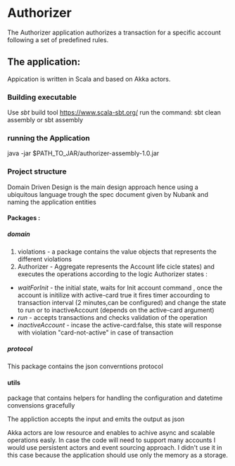 # Authorizer
The Authorizer application authorizes a transaction for a specific account following a set of predefined rules.

## The application:
Appication is written in Scala and based on Akka actors.

### Building executable 
Use *sbt* build tool https://www.scala-sbt.org/
run the command: sbt clean assembly or sbt assembly 

### running the Application 
 java -jar $PATH_TO_JAR/authorizer-assembly-1.0.jar

### Project structure 
Domain Driven Design is the main design approach hence using a ubiquitous language trough the spec document given by Nubank and 
naming the application entities 

#### Packages :
##### domain 
1. violations - a package contains  the value objects that represents the different violations
2. Authorizer - Aggregate represents the Account life cicle states) and executes the operations according to the logic
Authorizer states :
* *waitForInit* - the initial state, waits for Init account command , once the account is initilize with active-card true it fires 
timer accourding to transaction interval (2 minutes,can be configured) and change the state to run or to inactiveAccount 
(depends on the active-card argument)
* *run* - accepts transactions and checks validation of the operation
* *inactiveAccount* - incase the active-card:false, this state will response with violation "card-not-active" in case of transaction
##### protocol
This package contains the json converntions protocol 

#### utils 
package that contains helpers for handling the configuration and datetime convensions gracefully 

The appliction accepts the input and emits the output as json 


Akka actors are low resource and enables to achive async and scalable operations easly.
In case the code will need to support many accounts I would use persistent actors and event sourcing approach. 
I didn't use it in this case because the application should use only the memory as a storage.
